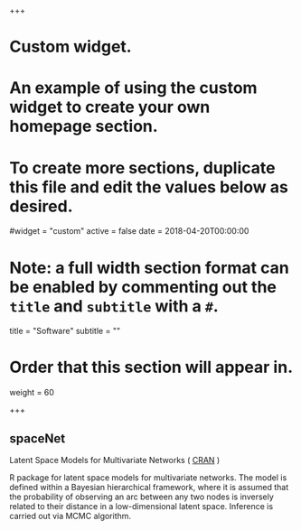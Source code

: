 +++
# Custom widget.
# An example of using the custom widget to create your own homepage section.
# To create more sections, duplicate this file and edit the values below as desired.
#widget = "custom"
active = false
date = 2018-04-20T00:00:00

# Note: a full width section format can be enabled by commenting out the `title` and `subtitle` with a `#`.
title = "Software"
subtitle = ""

# Order that this section will appear in.
weight = 60

+++

## spaceNet
Latent Space Models for Multivariate Networks ( [CRAN](https://cran.r-project.org/web/packages/spaceNet/index.html) )


R package for latent space models for multivariate networks. The model is defined within a Bayesian hierarchical framework, where it is assumed that the probability of observing an arc between any two nodes is inversely related to their distance in a low-dimensional latent space. Inference is carried out via MCMC algorithm.

